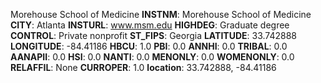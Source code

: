 
Morehouse School of Medicine
**INSTNM**: Morehouse School of Medicine
**CITY**: Atlanta
**INSTURL**: www.msm.edu
**HIGHDEG**: Graduate degree
**CONTROL**: Private nonprofit
**ST_FIPS**: Georgia
**LATITUDE**: 33.742888
**LONGITUDE**: -84.41186
**HBCU**: 1.0
**PBI**: 0.0
**ANNHI**: 0.0
**TRIBAL**: 0.0
**AANAPII**: 0.0
**HSI**: 0.0
**NANTI**: 0.0
**MENONLY**: 0.0
**WOMENONLY**: 0.0
**RELAFFIL**: None
**CURROPER**: 1.0
**location**: 33.742888, -84.41186